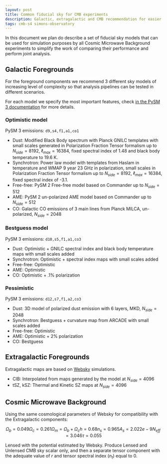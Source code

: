 ```yaml
---
layout: post
title: Common fiducial sky for CMB experiments
description: Galactic, extragalactic and CMB recommendation for easier comparison across instruments
tags: cmb-s4 simons-observatory
---
```


In this document we plan do describe a set of fiducial sky models that can be used for simulation purposes by all Cosmic Microwave Background experiments to simplify the work of comparing their performance and perform joint analysis.

## Galactic Foregrounds

For the foreground components we recommend 3 different sky models of increasing level of complexity so that analysis pipelines can be tested in different scenarios.

For each model we specify the most important features, check [in the PySM 3 documentation](https://pysm3.readthedocs.io/en/latest/models.html) for more details.

### Optimistic model

PySM 3 emissions: `d9,s4,f1,a1,co1`

* Dust: Modified Black Body spectrum with Planck GNILC templates with small scales generated in Polarization Fraction Tensor formalism up to $N_{side} =8192$, $\ell_{max}=16384$, fixed spectral index of 1.48 and black body temperature to 19.6 K.
* Synchrotron: Power law model with templates from Haslam in temperature and WMAP 9 year 23 GHz in polarization, small scales in Polarization Fraction Tensor formalism up to $N_{side} =8192$, $\ell_{max}=16384$, fixed spectral index of -3.1.
* Free-free: PySM 2 Free-free model based on Commander up to $N_{side}=512$
* AME: PySM 2 un-polarized AME model based on Commander up to $N_{side}=512$
* CO: Galactic CO emissions of 3 main lines from Planck MILCA, un-polarized, $N_{side}=2048$

### Bestguess model

PySM 3 emissions: `d10,s5,f1,a1,co3`

* Dust: Optimistic + GNILC spectral index and black body temperature maps with small scales added
* Synchrotron: Optimistic + spectral index maps with small scales added
* Free-free: Optimistic
* AME: Optimistic
* CO: Optimistic + .1% polarization

### Pessimistic

PySM 3 emissions: `d12,s7,f1,a2,co3`

* Dust: 3D model of polarized dust emission with 6 layers, MKD, $N_{side}=2048$
* Synchrotron: Bestguess + curvature map from ARCADE with small scales added
* Free-free: Optimistic
* AME: Optimistic + 2% polarization
* CO: Bestguess

## Extragalactic Foregrounds

Extragalactic maps are based on [Websky](https://mocks.cita.utoronto.ca/index.php/WebSky_Extragalactic_CMB_Mocks) simulations.

* CIB: Interpolated from maps generated by the model at $N_{side}=4096$
* tSZ, kSZ: Thermal and Kinetic SZ maps at $N_{side}=4096$

## Cosmic Microwave Background

Using the same cosmological parameters of Websky for compatibility with the Extragalactic components:

$$
    \Omega_b = 0.049
    \Omega_c = 0.261
    \Omega_m = \Omega_b + \Omega_c
    h = 0.68
    n_s = 0.965
    A_s = 2.022e-9
    N_{eff} = 3.046
    \tau = 0.055
$$

Lensed with the potential estimated by Websky.
Produce Lensed and Unlensed CMB sky scalar only, and then a separate tensor component with the adequate value of $r$ and tensor spectral index ($n_t$) equal to 0.

